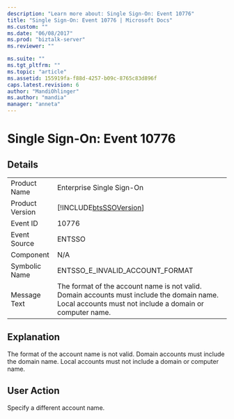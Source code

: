 ```yaml
---
description: "Learn more about: Single Sign-On: Event 10776"
title: "Single Sign-On: Event 10776 | Microsoft Docs"
ms.custom: ""
ms.date: "06/08/2017"
ms.prod: "biztalk-server"
ms.reviewer: ""

ms.suite: ""
ms.tgt_pltfrm: ""
ms.topic: "article"
ms.assetid: 155919fa-f88d-4257-b09c-8765c83d896f
caps.latest.revision: 6
author: "MandiOhlinger"
ms.author: "mandia"
manager: "anneta"
---
```

# Single Sign-On: Event 10776
## Details  
  
|                 |                                                                                                                                                       |
|-----------------|-------------------------------------------------------------------------------------------------------------------------------------------------------|
|  Product Name   |                                                               Enterprise Single Sign-On                                                               |
| Product Version |                                              [!INCLUDE[btsSSOVersion](../includes/btsssoversion-md.md)]                                               |
|    Event ID     |                                                                         10776                                                                         |
|  Event Source   |                                                                        ENTSSO                                                                         |
|    Component    |                                                                          N/A                                                                          |
|  Symbolic Name  |                                                            ENTSSO_E_INVALID_ACCOUNT_FORMAT                                                            |
|  Message Text   | The format of the account name is not valid. Domain accounts must include the domain name. Local accounts must not include a domain or computer name. |
  
## Explanation  
 The format of the account name is not valid. Domain accounts must include the domain name. Local accounts must not include a domain or computer name.  
  
## User Action  
 Specify a different account name.
